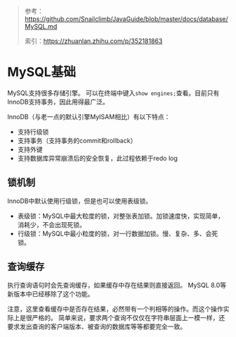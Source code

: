 >参考：https://github.com/Snailclimb/JavaGuide/blob/master/docs/database/MySQL.md
>
>索引：https://zhuanlan.zhihu.com/p/352181863

# MySQL基础
MySQL支持很多存储引擎。
可以在终端中键入`show engines;`查看。目前只有InnoDB支持事务，因此用得最广泛。

InnoDB（与老一点的默认引擎MyISAM相比）有以下特点：
- 支持行级锁
- 支持事务（支持事务的commit和rollback）
- 支持外键
- 支持数据库异常崩溃后的安全恢复，此过程依赖于redo log

## 锁机制
InnoDB中默认使用行级锁，但是也可以使用表级锁。
- 表级锁：MySQL中最大粒度的锁，对整张表加锁。加锁速度快，实现简单，消耗少，不会出现死锁。
- 行级锁：MySQL中最小粒度的锁，对一行数据加锁。慢、复杂、多、会死锁。

## 查询缓存
执行查询语句时会先查询缓存，如果缓存中存在结果则直接返回。
MySQL 8.0等新版本中已经移除了这个功能。

注意，这里查看缓存中是否存在结果，必然带有一个判相等的操作。而这个操作实际上是很严格的。
简单来说，要求两个查询不仅仅在字符串层面上一模一样，还要求发出查询的客户端版本、被查询的数据库等等都要完全一致。


